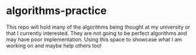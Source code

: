 # algorithms-practice
This repo will hold many of the algorithms being thought at my university or that I currently interested. They are not going to be perfect algorithms and may have poor implementation. Using this space to showcase what I am working on and maybe help others too!
